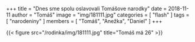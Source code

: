 +++
title = "Dnes sme spolu oslavovali Tomášove narodky"
date = 2018-11-11
author = "Tomáš"
image = "img/181111.jpg"
categories = [ "flash" ]
tags = [ "narodeniny" ]
members = [ "Tomáš", "Anežka", "Daniel" ]
+++

<!--more-->

{{< figure src="/rodinka/img/181111.jpg" title="Tomáš má 26" >}}
